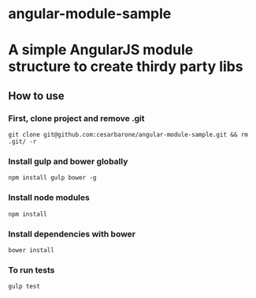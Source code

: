 # angular-module-sample

# A simple AngularJS module structure to create thirdy party libs

## How to use

### First, clone project and remove .git
    git clone git@github.com:cesarbarone/angular-module-sample.git && rm .git/ -r
### Install gulp and bower globally
    npm install gulp bower -g
### Install node modules
    npm install
### Install dependencies with bower
    bower install
### To run tests
    gulp test
